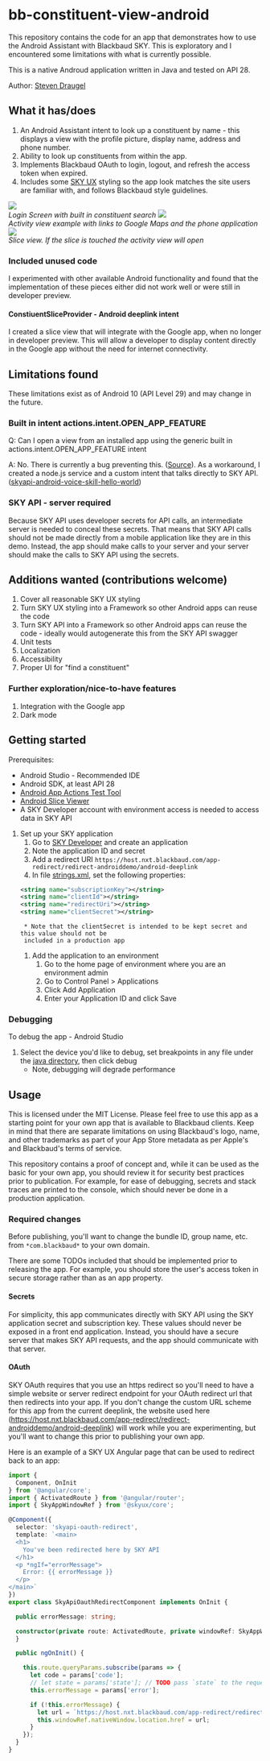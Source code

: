 # bb-constituent-view-android

This repository contains the code for an app that demonstrates how to use the Android
Assistant with Blackbaud SKY. This is exploratory and I encountered some limitations with
what is currently possible.

This is a native Androud application written in Java and tested on API 28.

Author: [Steven Draugel](https://github.com/sdraugel)

## What it has/does

1. An Android Assistant intent to look up a constituent by name - this displays a view with the profile picture, display name, address and phone number.
1. Ability to look up constituents from within the app.
1. Implements Blackbaud OAuth to login, logout, and refresh the access token when expired.
1. Includes some [SKY UX](https://developer.blackbaud.com/skyux/) styling so the app look matches the site users are familiar with, and follows Blackbaud style guidelines.

[![](./Screenshots/MainActivity500h.png)](./Screenshots/MainActivity.png)  
*Login Screen with built in constituent search*
[![](./Screenshots/InAppConstitView500h.png)](./Screenshots/InAppConstitView.png)  
*Activity view example with links to Google Maps and the phone application*
[![](./Screenshots/SliceView500h.png)](./Screenshots/SliceView.png)  
*Slice view. If the slice is touched the activity view will open*

### Included unused code

I experimented with other available Android functionality and found that the implementation
of these pieces either did not work well or were still in developer preview.

#### ConstiuentSliceProvider - Android deeplink intent

I created a slice view that will integrate with the Google app, when no longer in developer preview.
This will allow a developer to display content directly in the Google app without the need for internet connectivity.

## Limitations found

These limitations exist as of Android 10 (API Level 29) and may change in the future.

### Built in intent actions.intent.OPEN_APP_FEATURE

Q: Can I open a view from an installed app using the generic built in actions.intent.OPEN_APP_FEATURE intent

A: No. There is currently a bug preventing this. ([Source](https://issuetracker.google.com/issues/135714718)). 
As a workaround, I created a node.js service and a custom intent that talks directly to SKY API. ([skyapi-android-voice-skill-hello-world](https://github.com/blackbaud/skyapi-android-voice-skill-hello-world))

### SKY API - server required

Because SKY API uses developer secrets for API calls, an intermediate server is
needed to conceal these secrets. That means that SKY API calls should not be made directly
from a mobile application like they are in this demo. Instead, the app should make
calls to your server and your server should make the calls to SKY API using the secrets.

## Additions wanted (contributions welcome)

1. Cover all reasonable SKY UX styling
1. Turn SKY UX styling into a Framework so other Android apps can reuse the code
1. Turn SKY API into a Framework so other Android apps can reuse the code - ideally would autogenerate this from the SKY API swagger
1. Unit tests
1. Localization
1. Accessibility
1. Proper UI for "find a constituent"

### Further exploration/nice-to-have features

1. Integration with the Google app
1. Dark mode

## Getting started

Prerequisites:
* Android Studio - Recommended IDE
* Android SDK, at least API 28
* [Android App Actions Test Tool](https://developers.google.com/assistant/app/test-tool)
* [Android Slice Viewer](https://developer.android.com/guide/slices/getting-started)
* A SKY Developer account with environment access is needed to access data in SKY API

1. Set up your SKY application
    1. Go to [SKY Developer](https://developer.blackbaud.com/apps/) and create an application
    1. Note the application ID and secret
    1. Add a redirect URI `https://host.nxt.blackbaud.com/app-redirect/redirect-androiddemo/android-deeplink`
    1. In file [strings.xml](./app/src/main/res/values/strings.xml), set the following properties:
    ```xml 
    <string name="subscriptionKey"></string>
    <string name="clientId"></string>
    <string name="redirectUri"></string>
    <string name="clientSecret"></string>
    ```
        * Note that the clientSecret is intended to be kept secret and this value should not be 
        included in a production app
    1. Add the application to an environment
        1. Go to the home page of environment where you are an environment admin
        1. Go to Control Panel > Applications
        1. Click Add Application
        1. Enter your Application ID and click Save

### Debugging
To debug the app - Android Studio

1. Select the device you'd like to debug, set breakpoints in any file under the [java directory](./app/src/main/java/com/blackbaud/constitview), then click debug
    * Note, debugging will degrade performance 

## Usage

This is licensed under the MIT License. Please feel free to use this app as a starting
point for your own app that is available to Blackbaud clients. Keep in mind that there
are separate limitations on using Blackbaud's logo, name, and other trademarks as
part of your App Store metadata as per Apple's and Blackbaud's terms of service.

This repository contains a proof of concept and, while it can be used as the basic for your own app,
you should review it for security best practices prior to publication. For example,
for ease of debugging, secrets and stack traces are printed to the console, which
should never be done in a production application.

### Required changes

Before publishing, you'll want to change the bundle ID, group name, etc. from `*com.blackbaud*` to your
own domain.

There are some TODOs included that should be implemented prior to releasing the app. For
example, you should store the user's access token in secure storage rather than as an app
property.

#### Secrets

For simplicity, this app communicates directly with SKY API using the SKY application secret
and subscription key. These values should never be exposed in a front end application. Instead,
you should have a secure server that makes SKY API requests, and the app should communicate
with that server.

#### OAuth

SKY OAuth requires that you use an https redirect so you'll need to
have a simple website or server redirect endpoint for your OAuth redirect url that then
redirects into your app.
If you don't change the custom URL scheme for this app from the current deeplink, the website
used here (https://host.nxt.blackbaud.com/app-redirect/redirect-androiddemo/android-deeplink) will work while
you are experimenting, but you'll want to change this prior to publishing your own app.

Here is an example of a SKY UX Angular page that can be used to redirect back to an app:

```ts
import {
  Component, OnInit
} from '@angular/core';
import { ActivatedRoute } from '@angular/router';
import { SkyAppWindowRef } from '@skyux/core';

@Component({
  selector: 'skyapi-oauth-redirect',
  template: `<main>
  <h1>
    You've been redirected here by SKY API
  </h1>
  <p *ngIf="errorMessage">
    Error: {{ errorMessage }}
  </p>
</main>`
})
export class SkyApiOauthRedirectComponent implements OnInit {

  public errorMessage: string;

  constructor(private route: ActivatedRoute, private windowRef: SkyAppWindowRef) {
  }

  public ngOnInit() {

    this.route.queryParams.subscribe(params => {
      let code = params['code'];
      // let state = params['state']; // TODO pass `state` to the request and verify here
      this.errorMessage = params['error'];

      if (!this.errorMessage) {
        let url = `https://host.nxt.blackbaud.com/app-redirect/redirect-androiddemo/android-deeplink?code=${code}`;
        this.windowRef.nativeWindow.location.href = url;
      }
    });
  }
}
```
